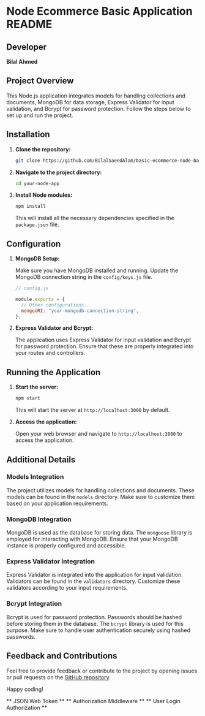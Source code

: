 # Node Ecommerce Basic Application README

## Developer

**Bilal Ahmed**

## Project Overview

This Node.js application integrates models for handling collections and documents, MongoDB for data storage, Express Validator for input validation, and Bcrypt for password protection. Follow the steps below to set up and run the project.

## Installation

1. **Clone the repository:**

   ```bash
   git clone https://github.com/BilalSaeedAlam/basic-ecommerce-node-backend.git
   ```

2. **Navigate to the project directory:**

   ```bash
   cd your-node-app
   ```

3. **Install Node modules:**

   ```bash
   npm install
   ```

   This will install all the necessary dependencies specified in the `package.json` file.

## Configuration

1. **MongoDB Setup:**

   Make sure you have MongoDB installed and running. Update the MongoDB connection string in the `config/keys.js` file.

   ```javascript
   // config.js

   module.exports = {
     // Other configurations...
     mongoURI: "your-mongodb-connection-string",
   };
   ```

2. **Express Validator and Bcrypt:**

   The application uses Express Validator for input validation and Bcrypt for password protection. Ensure that these are properly integrated into your routes and controllers.

## Running the Application

1. **Start the server:**

   ```bash
   npm start
   ```

   This will start the server at `http://localhost:3000` by default.

2. **Access the application:**

   Open your web browser and navigate to `http://localhost:3000` to access the application.

## Additional Details

### Models Integration

The project utilizes models for handling collections and documents. These models can be found in the `models` directory. Make sure to customize them based on your application requirements.

### MongoDB Integration

MongoDB is used as the database for storing data. The `mongoose` library is employed for interacting with MongoDB. Ensure that your MongoDB instance is properly configured and accessible.

### Express Validator Integration

Express Validator is integrated into the application for input validation. Validators can be found in the `validators` directory. Customize these validators according to your input requirements.

### Bcrypt Integration

Bcrypt is used for password protection. Passwords should be hashed before storing them in the database. The `bcrypt` library is used for this purpose. Make sure to handle user authentication securely using hashed passwords.

## Feedback and Contributions

Feel free to provide feedback or contribute to the project by opening issues or pull requests on the [GitHub repository](https://github.com/your-username/your-node-app).

Happy coding!

** JSON Web Token **
** Authorization Middleware **
** User Login Authorization **
